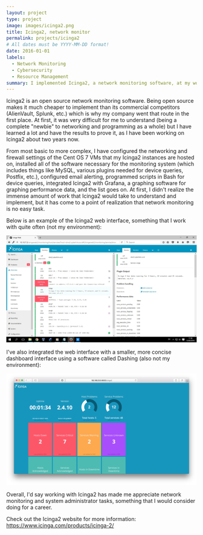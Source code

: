 ```yaml
---
layout: project
type: project
image: images/icinga2.png
title: Icinga2, network monitor
permalink: projects/icinga2
# All dates must be YYYY-MM-DD format!
date: 2016-01-01
labels:
  - Network Monitoring
  - Cybersecurity
  - Resource Management
summary: I implemented Icinga2, a network monitoring software, at my workplace.
---
```


Icinga2 is an open source network monitoring software. Being open source makes it much cheaper to implement than its commercial competitors (AlienVault, Splunk, etc.) which is why my company went that route in the first place. At first, it was very difficult for me to understand (being a complete "newbie" to networking and programming as a whole) but I have learned a lot and have the results to prove it, as I have been working on Icinga2 about two years now.

From most basic to more complex, I have configured the networking and firewall settings of the Cent OS 7 VMs that my Icinga2 instances are hosted on, installed all of the software necessary for the monitoring system (which includes things like MySQL, various plugins needed for device queries, Postfix, etc.), configured email alerting, programmed scripts in Bash for device queries, integrated Icinga2 with Grafana, a graphing software for graphing performance data, and the list goes on. At first, I didn't realize the immense amount of work that Icinga2 would take to understand and implement, but it has come to a point of realization that network monitoring is no easy task.

Below is an example of the Icinga2 web interface, something that I work with quite often (not my environment):
<div class="ui medium rounded images">
  <img class="ui image" src="../images/icinga2pic1.jpg">
</div>

I've also integrated the web interface with a smaller, more concise dashboard interface using a software called Dashing (also not my environment):
<div class="ui medium rounded images">
  <img class="ui image" src="../images/icinga2pic2.png">
</div>

Overall, I'd say working with Icinga2 has made me appreciate network monitoring and system administrator tasks, something that I would consider doing for a career.

Check out the Icinga2 website for more information: https://www.icinga.com/products/icinga-2/
